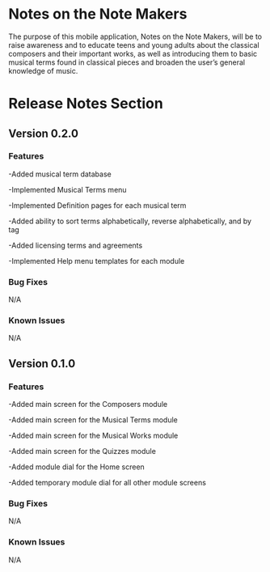 # Notes on the Note Makers
The purpose of this mobile application, Notes on the Note Makers, will be to raise awareness and to educate teens and young adults about the classical composers and their important works, as well as introducing them to basic musical terms found in classical pieces and broaden the user’s general knowledge of music. 
# Release Notes Section

## Version 0.2.0
### Features
-Added musical term database 

-Implemented Musical Terms menu 

-Implemented Definition pages for each musical term 

-Added ability to sort terms alphabetically, reverse alphabetically, and by tag

-Added licensing terms and agreements

-Implemented Help menu templates for each module 

### Bug Fixes
N/A
### Known Issues
N/A

## Version 0.1.0
### Features
-Added main screen for the Composers module

-Added main screen for the Musical Terms module 

-Added main screen for the Musical Works module 

-Added main screen for the Quizzes module

-Added module dial for the Home screen

-Added temporary module dial for all other module screens

### Bug Fixes
N/A
### Known Issues
N/A
